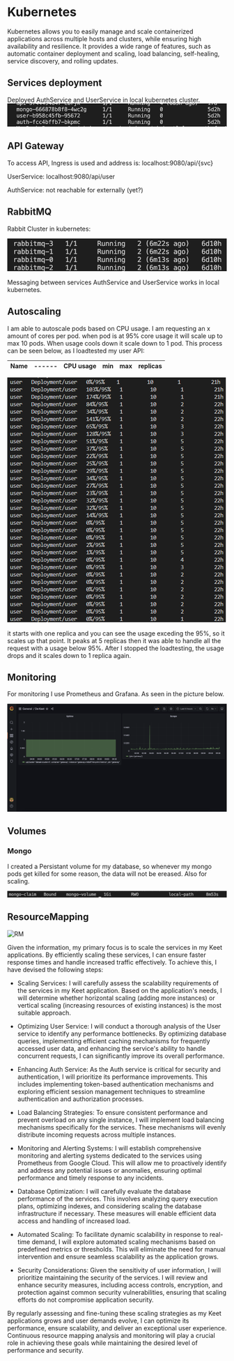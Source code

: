 # Kubernetes

Kubernetes allows you to easily manage and scale containerized applications across multiple hosts and clusters, while ensuring high availability and resilience. It provides a wide range of features, such as automatic container deployment and scaling, load balancing, self-healing, service discovery, and rolling updates.

## Services deployment
Deployed AuthService and UserService in local kubernetes cluster. ![kubernetes](https://github.com/Adv-Software-DeKeet/.github/blob/main/DeKeet%20(IP)/images/KubernetesPods.png)

## API Gateway
To access API, Ingress is used and address is: localhost:9080/api/{svc}

UserService: localhost:9080/api/user

AuthService: not reachable for externally (yet?)

## RabbitMQ
Rabbit Cluster in kubernetes:

![RabbitCluster](https://github.com/Adv-Software-DeKeet/.github/blob/main/DeKeet%20(IP)/images/RabbitCluster.png)

Messaging between services AuthService and UserService works in local kubernetes.

## Autoscaling

I am able to autoscale pods based on CPU usage. I am requesting an x amount of cores per pod. when pod is at 95% core usage it will scale up to max 10 pods. When usage cools down it scale down to 1 pod. This process can be seen below, as I loadtested my user API:

|  Name |  ------   | CPU usage | min | max | replicas|
|--|--|--|--|--|--|

![AutoScale](https://github.com/Adv-Software-DeKeet/.github/blob/main/DeKeet%20(IP)/images/Autoscale.png)


it starts with one replica and you can see the usage exceding the 95%, so it scales up that point. It peaks at 5 replicas then it was able to handle all the request with a usage below 95%. After I stopped the loadtesting, the usage drops and it scales down to 1 replica again.

## Monitoring

For monitoring I use Prometheus and Grafana. As seen in the picture below.

![Montiroing](https://github.com/Adv-Software-DeKeet/.github/blob/main/DeKeet%20(IP)/images/Monitoring.png)

## Volumes

### Mongo

I created a Persistant volume for my database, so whenever my mongo pods get killed for some reason, the data will not be ereased. Also for scaling. 

![MongoPvc](https://github.com/Adv-Software-DeKeet/.github/blob/main/DeKeet%20(IP)/images/MongoPvc.png)

## ResourceMapping

![RM]()

Given the information, my primary focus is to  scale the services in my Keet applications. By efficiently scaling these services, I can ensure faster response times and handle increased traffic effectively. To achieve this, I have devised the following steps:

- Scaling Services: I will carefully assess the scalability requirements of the services in my Keet application. Based on the application's needs, I will determine whether horizontal scaling (adding more instances) or vertical scaling (increasing resources of existing instances) is the most suitable approach.

- Optimizing User Service: I will conduct a thorough analysis of the User service to identify any performance bottlenecks. By optimizing database queries, implementing efficient caching mechanisms for frequently accessed user data, and enhancing the service's ability to handle concurrent requests, I can significantly improve its overall performance.

- Enhancing Auth Service: As the Auth service is critical for security and authentication, I will prioritize its performance improvements. This includes implementing token-based authentication mechanisms and exploring efficient session management techniques to streamline authentication and authorization processes.

- Load Balancing Strategies: To ensure consistent performance and prevent overload on any single instance, I will implement load balancing mechanisms specifically for the services. These mechanisms will evenly distribute incoming requests across multiple instances.

- Monitoring and Alerting Systems: I will establish comprehensive monitoring and alerting systems dedicated to the services using Prometheus from Google Cloud. This will allow me to proactively identify and address any potential issues or anomalies, ensuring optimal performance and timely response to any incidents.

- Database Optimization: I will carefully evaluate the database performance of the services. This involves analyzing query execution plans, optimizing indexes, and considering scaling the database infrastructure if necessary. These measures will enable efficient data access and handling of increased load.

- Automated Scaling: To facilitate dynamic scalability in response to real-time demand, I will explore automated scaling mechanisms based on predefined metrics or thresholds. This will eliminate the need for manual intervention and ensure seamless scalability as the application grows.

- Security Considerations: Given the sensitivity of user information, I will prioritize maintaining the security of the services. I will review and enhance security measures, including access controls, encryption, and protection against common security vulnerabilities, ensuring that scaling efforts do not compromise application security.

By regularly assessing and fine-tuning these scaling strategies as my Keet applications grows and user demands evolve, I can optimize its performance, ensure scalability, and deliver an exceptional user experience. Continuous resource mapping analysis and monitoring will play a crucial role in achieving these goals while maintaining the desired level of performance and security.